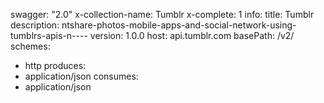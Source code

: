 swagger: "2.0"
x-collection-name: Tumblr
x-complete: 1
info:
  title: Tumblr
  description: ntshare-photos-mobile-apps-and-social-network-using-tumblrs-apis-n----
  version: 1.0.0
host: api.tumblr.com
basePath: /v2/
schemes:
- http
produces:
- application/json
consumes:
- application/json